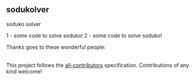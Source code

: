 ## sodukolver
soduko solver

1 - some code to solve soduko!
2 - some code to solve soduko!


Thanks goes to these wonderful people:
<!-- markdownlint-disable -->
<a href="#contributors"></a>
<!-- markdownlint-restore -->

<!-- ALL-CONTRIBUTORS-LIST:START - Do not remove or modify this section -->
<!-- prettier-ignore-start -->
<!-- markdownlint-disable -->
<table>

<!-- TODO: To be replaced with auto populate list -->

</table>
<!-- markdownlint-restore -->
<!-- prettier-ignore-end -->
<!-- ALL-CONTRIBUTORS-LIST:END -->

<!-- markdownlint-disable -->
This project follows
the [all-contributors](https://github.com/all-contributors/all-contributors)
specification. Contributions of any kind welcome!
<!-- markdownlint-restore -->
